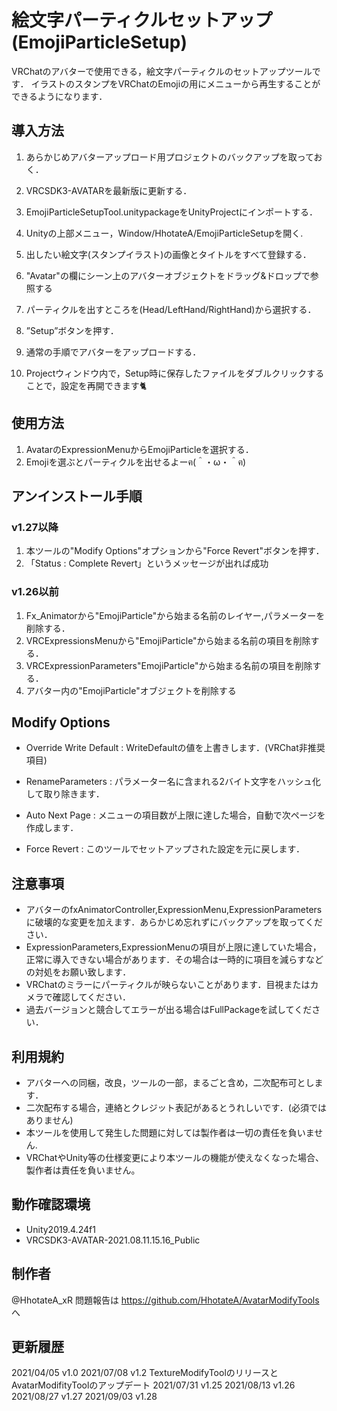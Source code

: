 # 絵文字パーティクルセットアップ(EmojiParticleSetup)

VRChatのアバターで使用できる，絵文字パーティクルのセットアップツールです．
イラストのスタンプをVRChatのEmojiの用にメニューから再生することができるようになります．

## 導入方法
1. あらかじめアバターアップロード用プロジェクトのバックアップを取っておく．
2. VRCSDK3-AVATARを最新版に更新する．
3. EmojiParticleSetupTool.unitypackageをUnityProjectにインポートする．
4. Unityの上部メニュー，Window/HhotateA/EmojiParticleSetupを開く.
5. 出したい絵文字(スタンプイラスト)の画像とタイトルをすべて登録する．
6. "Avatar"の欄にシーン上のアバターオブジェクトをドラッグ&ドロップで参照する
7. パーティクルを出すところを(Head/LeftHand/RightHand)から選択する．
8. ”Setup”ボタンを押す．
9. 通常の手順でアバターをアップロードする．

10. Projectウィンドウ内で，Setup時に保存したファイルをダブルクリックすることで，設定を再開できます🐈

## 使用方法
1. AvatarのExpressionMenuからEmojiParticleを選択する．
2. Emojiを選ぶとパーティクルを出せるよーฅ(＾・ω・＾ฅ)

## アンインストール手順
### v1.27以降
 1. 本ツールの"Modify Options"オプションから"Force Revert"ボタンを押す．
 2. 「Status : Complete Revert」というメッセージが出れば成功
### v1.26以前
1. Fx_Animatorから"EmojiParticle"から始まる名前のレイヤー,パラメーターを削除する．
2. VRCExpressionsMenuから"EmojiParticle"から始まる名前の項目を削除する．
3. VRCExpressionParameters"EmojiParticle"から始まる名前の項目を削除する．
4. アバター内の"EmojiParticle"オブジェクトを削除する

## Modify Options
- Override Write Default : WriteDefaultの値を上書きします．(VRChat非推奨項目)
- RenameParameters : パラメーター名に含まれる2バイト文字をハッシュ化して取り除きます．
- Auto Next Page : メニューの項目数が上限に達した場合，自動で次ページを作成します．

- Force Revert : このツールでセットアップされた設定を元に戻します．

## 注意事項
- アバターのfxAnimatorController,ExpressionMenu,ExpressionParametersに破壊的な変更を加えます．あらかじめ忘れずにバックアップを取ってください．
- ExpressionParameters,ExpressionMenuの項目が上限に達していた場合，正常に導入できない場合があります．その場合は一時的に項目を減らすなどの対処をお願い致します．
- VRChatのミラーにパーティクルが映らないことがあります．目視またはカメラで確認してください．
- 過去バージョンと競合してエラーが出る場合はFullPackageを試してください．

## 利用規約
- アバターへの同梱，改良，ツールの一部，まるごと含め，二次配布可とします．
- 二次配布する場合，連絡とクレジット表記があるとうれしいです．(必須ではありません)
- 本ツールを使用して発生した問題に対しては製作者は一切の責任を負いません.
- VRChatやUnity等の仕様変更により本ツールの機能が使えなくなった場合、製作者は責任を負いません。

## 動作確認環境
- Unity2019.4.24f1
- VRCSDK3-AVATAR-2021.08.11.15.16_Public

## 制作者
@HhotateA_xR
問題報告は https://github.com/HhotateA/AvatarModifyTools へ

## 更新履歴
2021/04/05 v1.0
2021/07/08 v1.2 TextureModifyToolのリリースとAvatarModifityToolのアップデート
2021/07/31 v1.25
2021/08/13 v1.26
2021/08/27 v1.27
2021/09/03 v1.28